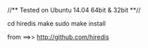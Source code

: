 //** Tested on Ubuntu 14.04 64bit & 32bit **//

cd hiredis
make
sudo make install

from ==>> http://github.com/hiredis
